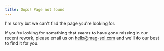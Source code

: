 ```yaml
---
title: Oops! Page not found
---
```


<script>
  window.dataLayer = window.dataLayer || [];
  function gtag(){ dataLayer.push(arguments); }

  window.addEventListener('load', function() {
    setTimeout(function() {
      gtag('event', 'page_404', {
        'event_category': 'error',
        'event_label': document.location.pathname,
        'page_location': document.location.href,
        'page_title': '404 Not Found',
        'referrer': document.referrer
      });
    }, 500); // Small delay to ensure GA4 is fully loaded
  });
</script>

I'm sorry but we can't find the page you're looking for.

If you're looking for something that seems to have gone
missing in our recent rework, please email us on
[hello@mag-sol.com](mailto:hello@mag-sol.com) and we'll
do our best to find it for you.
